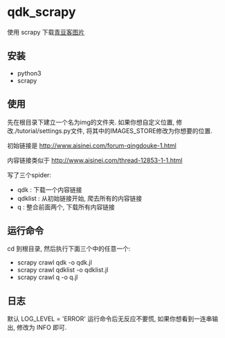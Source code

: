 # qdk_scrapy

使用 scrapy 下载[青豆客图片](http://www.aisinei.com/forum-qingdouke-1.html)


## 安装
* python3
* scrapy

## 使用
先在根目录下建立一个名为img的文件夹.
如果你想自定义位置, 修改./tutorial/settings.py文件, 将其中的IMAGES_STORE修改为你想要的位置.

初始链接是 http://www.aisinei.com/forum-qingdouke-1.html

内容链接类似于 http://www.aisinei.com/thread-12853-1-1.html

写了三个spider:
* qdk : 下载一个内容链接
* qdklist : 从初始链接开始, 爬去所有的内容链接
* q : 整合前面两个, 下载所有内容链接

## 运行命令
cd 到根目录, 然后执行下面三个中的任意一个:

* scrapy crawl qdk -o qdk.jl
* scrapy crawl qdklist -o qdklist.jl
* scrapy crawl q -o q.jl

## 日志
默认 LOG_LEVEL = 'ERROR' 
运行命令后无反应不要慌, 如果你想看到一连串输出, 修改为 INFO 即可.

